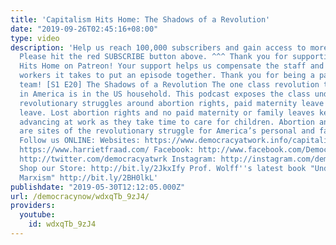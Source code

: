 ```yaml
---
title: 'Capitalism Hits Home: The Shadows of a Revolution'
date: "2019-09-26T02:45:16+08:00"
type: video
description: 'Help us reach 100,000 subscribers and gain access to more studio time!
  Please hit the red SUBSCRIBE button above. ^^^ Thank you for supporting Capitalism
  Hits Home on Patreon! Your support helps us compensate the staff and additional
  workers it takes to put an episode together. Thank you for being a part of the CHH
  team! [S1 E20] The Shadows of a Revolution The one class revolution that has happened
  in America is in the US household. This podcast exposes the class underbelly of
  revolutionary struggles around abortion rights, paid maternity leave and family
  leave. Lost abortion rights and no paid maternity or family leaves keep women from
  advancing at work as they take time to care for children. Abortion and family leaves
  are sites of the revolutionary struggle for America’s personal and family life.
  Follow us ONLINE: Websites: https://www.democracyatwork.info/capitalismhitshome
  https://www.harrietfraad.com/ Facebook: http://www.facebook.com/DemocracyatWrk Twitter:
  http://twitter.com/democracyatwrk Instagram: http://instagram.com/democracyatwrk
  Shop our Store: http://bit.ly/2JkxIfy Prof. Wolff''s latest book "Understanding
  Marxism" http://bit.ly/2BH0lkL'
publishdate: "2019-05-30T12:12:05.000Z"
url: /democracynow/wdxqTb_9zJ4/
providers:
  youtube:
    id: wdxqTb_9zJ4
---
```

